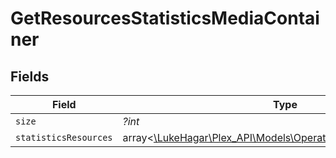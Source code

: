 # GetResourcesStatisticsMediaContainer


## Fields

| Field                                                                                                              | Type                                                                                                               | Required                                                                                                           | Description                                                                                                        | Example                                                                                                            |
| ------------------------------------------------------------------------------------------------------------------ | ------------------------------------------------------------------------------------------------------------------ | ------------------------------------------------------------------------------------------------------------------ | ------------------------------------------------------------------------------------------------------------------ | ------------------------------------------------------------------------------------------------------------------ |
| `size`                                                                                                             | *?int*                                                                                                             | :heavy_minus_sign:                                                                                                 | N/A                                                                                                                | 5497                                                                                                               |
| `statisticsResources`                                                                                              | array<[\LukeHagar\Plex_API\Models\Operations\StatisticsResources](../../Models/Operations/StatisticsResources.md)> | :heavy_minus_sign:                                                                                                 | N/A                                                                                                                |                                                                                                                    |